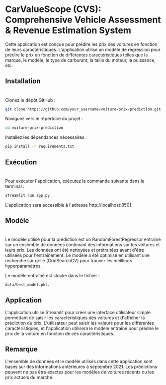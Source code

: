 # CarValueScope (CVS): Comprehensive Vehicle Assessment & Revenue Estimation System

Cette application est conçue pour prédire les prix des voitures en fonction de leurs caractéristiques. L'application utilise un modèle de régression pour prédire le prix en fonction de différentes caractéristiques telles que la marque, le modèle, le type de carburant, la taille du moteur, la puissance, etc.

## Installation
#
Clonez le dépôt GitHub :
```bash
git clone https://github.com/your_username/voiture-prix-prediction.git
```
Naviguez vers le répertoire du projet :

```bash
cd voiture-prix-prediction
```

Installez les dépendances nécessaires :

```bash
pip install -r requirements.txt
```
## Exécution
#
Pour exécuter l'application, exécutez la commande suivante dans le terminal :

```bash
streamlit run app.py
```
L'application sera accessible à l'adresse http://localhost:8501.

## Modèle
#
Le modèle utilisé pour la prédiction est un RandomForestRegressor entraîné sur un ensemble de données contenant des informations sur les voitures et leurs prix. Les données ont été nettoyées et prétraitées avant d'être utilisées pour l'entraînement. Le modèle a été optimisé en utilisant une recherche sur grille (GridSearchCV) pour trouver les meilleurs hyperparamètres.

Le modèle entraîné est stocké dans le fichier :
```bash 
data/best_model.pkl. 
```

## Application
L'application utilise Streamlit pour créer une interface utilisateur simple permettant de saisir les caractéristiques des voitures et d'afficher la prédiction du prix. L'utilisateur peut saisir les valeurs pour les différentes caractéristiques, et l'application utilisera le modèle entraîné pour prédire le prix de la voiture en fonction de ces caractéristiques.

## Remarque
L'ensemble de données et le modèle utilisés dans cette application sont basés sur des informations antérieures à septembre 2021. Les prédictions peuvent ne pas être exactes pour les modèles de voitures récents ou les prix actuels du marché.
